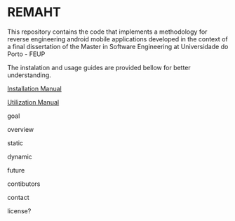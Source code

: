 # REMAHT
This repository contains the code that implements a methodology for reverse engineering android mobile applications developed in the context of a final dissertation of the Master in Software Engineering at Universidade do Porto - FEUP

The instalation and usage guides are provided bellow for better understanding.

[Installation Manual](Manuals/InstallationManual.md)

[Utilization Manual](Manuals/UserManual.md)






goal

overview

static

dynamic



future

contibutors

contact

license?
